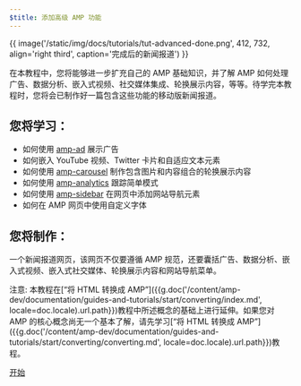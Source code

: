 ```yaml
---
$title: 添加高级 AMP 功能
---
```


{{ image('/static/img/docs/tutorials/tut-advanced-done.png', 412, 732, align='right third', caption='完成后的新闻报道') }}

在本教程中，您将能够进一步扩充自己的 AMP 基础知识，并了解 AMP 如何处理广告、数据分析、嵌入式视频、社交媒体集成、轮换展示内容，等等。待学完本教程时，您将会已制作好一篇包含这些功能的移动版新闻报道。

## 您将学习：

- 如何使用 [amp-ad](/zh_cn/docs/reference/components/amp-ad.html) 展示广告
- 如何嵌入 YouTube 视频、Twitter 卡片和自适应文本元素
- 如何使用 [amp-carousel](/zh_cn/docs/reference/components/amp-carousel.html) 制作包含图片和内容组合的轮换展示内容
- 如何使用 [amp-analytics](/zh_cn/docs/reference/components/amp-analytics.html) 跟踪简单模式
- 如何使用 [amp-sidebar](/zh_cn/docs/reference/components/amp-sidebar.html) 在网页中添加网站导航元素
- 如何在 AMP 网页中使用自定义字体

## 您将制作：

一个新闻报道网页，该网页不仅要遵循 AMP 规范，还要囊括广告、数据分析、嵌入式视频、嵌入式社交媒体、轮换展示内容和网站导航菜单。

注意: 本教程在[“将 HTML 转换成 AMP”]({{g.doc('/content/amp-dev/documentation/guides-and-tutorials/start/converting/index.md', locale=doc.locale).url.path}})教程中所述概念的基础上进行延伸。如果您对 AMP 的核心概念尚无一个基本了解，请先学习[“将 HTML 转换成 AMP”]({{g.doc('/content/amp-dev/documentation/guides-and-tutorials/start/converting/converting.md', locale=doc.locale).url.path}})教程。

<div class="start-button">
<a class="button" href="{{g.doc('/content/docs/fundamentals/add_advanced/setting_up.md', locale=doc.locale).url.path}}"><span class="arrow-next">开始</span></a>
</div>

